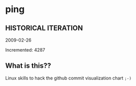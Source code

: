 # ping

## HISTORICAL ITERATION
2009-02-26

Incremented: 4287

## What is this?? 
Linux skills to hack the github commit visualization chart `;-)`
